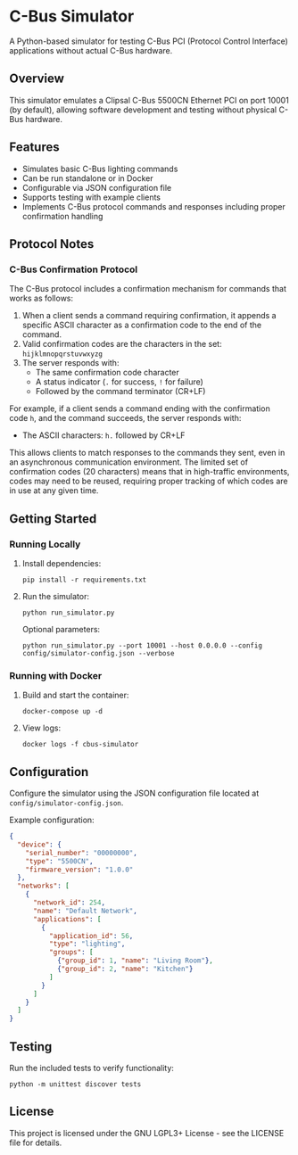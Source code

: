 # C-Bus Simulator

A Python-based simulator for testing C-Bus PCI (Protocol Control Interface) applications without actual C-Bus hardware.

## Overview

This simulator emulates a Clipsal C-Bus 5500CN Ethernet PCI on port 10001 (by default), allowing software development and testing without physical C-Bus hardware.

## Features

- Simulates basic C-Bus lighting commands
- Can be run standalone or in Docker
- Configurable via JSON configuration file
- Supports testing with example clients
- Implements C-Bus protocol commands and responses including proper confirmation handling

## Protocol Notes

### C-Bus Confirmation Protocol

The C-Bus protocol includes a confirmation mechanism for commands that works as follows:

1. When a client sends a command requiring confirmation, it appends a specific ASCII character as a confirmation code to the end of the command.
2. Valid confirmation codes are the characters in the set: `hijklmnopqrstuvwxyzg`
3. The server responds with:
   - The same confirmation code character
   - A status indicator (`.` for success, `!` for failure)
   - Followed by the command terminator (CR+LF)

For example, if a client sends a command ending with the confirmation code `h`, and the command succeeds, the server responds with:
- The ASCII characters: `h.` followed by CR+LF

This allows clients to match responses to the commands they sent, even in an asynchronous communication environment. The limited set of confirmation codes (20 characters) means that in high-traffic environments, codes may need to be reused, requiring proper tracking of which codes are in use at any given time.

## Getting Started

### Running Locally

1. Install dependencies:
   ```
   pip install -r requirements.txt
   ```

2. Run the simulator:
   ```
   python run_simulator.py
   ```

   Optional parameters:
   ```
   python run_simulator.py --port 10001 --host 0.0.0.0 --config config/simulator-config.json --verbose
   ```

### Running with Docker

1. Build and start the container:
   ```
   docker-compose up -d
   ```

2. View logs:
   ```
   docker logs -f cbus-simulator
   ```

## Configuration

Configure the simulator using the JSON configuration file located at `config/simulator-config.json`.

Example configuration:
```json
{
  "device": {
    "serial_number": "00000000",
    "type": "5500CN",
    "firmware_version": "1.0.0"
  },
  "networks": [
    {
      "network_id": 254,
      "name": "Default Network",
      "applications": [
        {
          "application_id": 56,
          "type": "lighting",
          "groups": [
            {"group_id": 1, "name": "Living Room"},
            {"group_id": 2, "name": "Kitchen"}
          ]
        }
      ]
    }
  ]
}
```

## Testing

Run the included tests to verify functionality:

```
python -m unittest discover tests
```

## License

This project is licensed under the GNU LGPL3+ License - see the LICENSE file for details. 